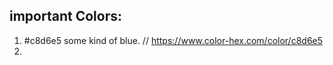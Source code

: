 



## important Colors: 

1. #c8d6e5 some kind of blue. // https://www.color-hex.com/color/c8d6e5
2. 

